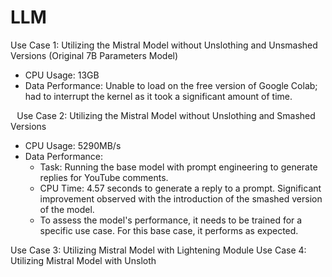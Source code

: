 # LLM
Use Case 1: Utilizing the Mistral Model without Unslothing and Unsmashed Versions (Original 7B Parameters Model)
* CPU Usage: 13GB
* Data Performance: Unable to load on the free version of Google Colab; had to interrupt the kernel as it took a significant amount of time.

⠀Use Case 2: Utilizing the Mistral Model without Unslothing and Smashed Versions
* CPU Usage: 5290MB/s
* Data Performance:
  * Task: Running the base model with prompt engineering to generate replies for YouTube comments.
  * CPU Time: 4.57 seconds to generate a reply to a prompt. Significant improvement observed with the introduction of the smashed version of the model.
  * To assess the model's performance, it needs to be trained for a specific use case. For this base case, it performs as expected.

Use Case 3: Utilizing Mistral Model with Lightening Module
Use Case 4: Utilizing Mistral Model with Unsloth
